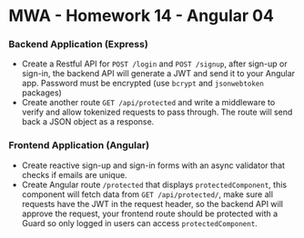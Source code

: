 # MWA - Homework 14 - Angular 04
### Backend Application (Express)
* Create a Restful API for `POST /login` and `POST /signup`, after sign-up or sign-in, the backend API will generate a JWT and send it to your Angular app. Password must be encrypted (use `bcrypt` and `jsonwebtoken` packages)
* Create another route `GET /api/protected` and write a middleware to verify and allow tokenized requests to pass through. The route will send back a JSON object as a response.
  
### Frontend Application (Angular)
* Create reactive sign-up and sign-in forms with an async validator that checks if emails are unique.
* Create Angular route `/protected` that displays `protectedComponent`, this component will fetch data from `GET /api/protected/`, make sure all requests have the JWT in the request header, so the backend API will approve the request, your frontend route should be protected with a Guard so only logged in users can access `protectedComponent`.



